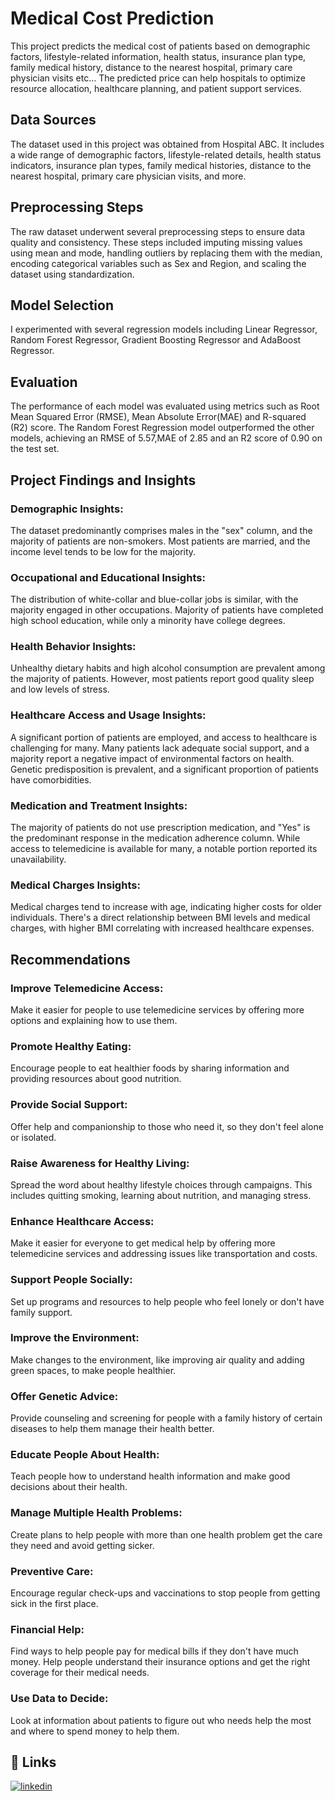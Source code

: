 
# Medical Cost Prediction

This project predicts the medical cost of patients based on demographic factors, lifestyle-related
information, health status, insurance plan type, family medical history, distance to the nearest
hospital, primary care physician visits etc... The predicted price can help hospitals to optimize resource
allocation, healthcare planning, and patient support services.


## Data Sources

The dataset used in this project was obtained from Hospital ABC. It includes a wide range of demographic factors, lifestyle-related details, health status indicators, insurance plan types, family medical histories, distance to the nearest hospital, primary care physician visits, and more.


## Preprocessing Steps

The raw dataset underwent several preprocessing steps to ensure data quality and consistency. These steps included imputing missing values using mean and mode, handling outliers by replacing them with the median, encoding categorical variables such as Sex and Region, and scaling the dataset using standardization.
## Model Selection

I experimented with several regression models including Linear Regressor, Random Forest Regressor, Gradient Boosting Regressor and AdaBoost Regressor.
## Evaluation

The performance of each model was evaluated using metrics such as Root Mean Squared Error (RMSE), Mean Absolute Error(MAE) and R-squared (R2) score. The Random Forest Regression model outperformed the other models, achieving an RMSE of 5.57,MAE of 2.85 and an R2 score of 0.90 on the test set.
## Project Findings and Insights

### Demographic Insights:

The dataset predominantly comprises males in the "sex" column, and the majority of patients are non-smokers.
Most patients are married, and the income level tends to be low for the majority.
### Occupational and Educational Insights:

The distribution of white-collar and blue-collar jobs is similar, with the majority engaged in other occupations.
Majority of patients have completed high school education, while only a minority have college degrees.
### Health Behavior Insights:

Unhealthy dietary habits and high alcohol consumption are prevalent among the majority of patients.
However, most patients report good quality sleep and low levels of stress.
### Healthcare Access and Usage Insights:

A significant portion of patients are employed, and access to healthcare is challenging for many.
Many patients lack adequate social support, and a majority report a negative impact of environmental factors on health.
Genetic predisposition is prevalent, and a significant proportion of patients have comorbidities.
### Medication and Treatment Insights:

The majority of patients do not use prescription medication, and "Yes" is the predominant response in the medication adherence column.
While access to telemedicine is available for many, a notable portion reported its unavailability.
### Medical Charges Insights:

Medical charges tend to increase with age, indicating higher costs for older individuals.
There's a direct relationship between BMI levels and medical charges, with higher BMI correlating with increased healthcare expenses.
## Recommendations

### Improve Telemedicine Access:

Make it easier for people to use telemedicine services by offering more options and explaining how to use them.
### Promote Healthy Eating:

Encourage people to eat healthier foods by sharing information and providing resources about good nutrition.
### Provide Social Support:

Offer help and companionship to those who need it, so they don't feel alone or isolated.
### Raise Awareness for Healthy Living:

Spread the word about healthy lifestyle choices through campaigns. This includes quitting smoking, learning about nutrition, and managing stress.
### Enhance Healthcare Access:

Make it easier for everyone to get medical help by offering more telemedicine services and addressing issues like transportation and costs.
### Support People Socially:

Set up programs and resources to help people who feel lonely or don't have family support.
### Improve the Environment:

Make changes to the environment, like improving air quality and adding green spaces, to make people healthier.
### Offer Genetic Advice:

Provide counseling and screening for people with a family history of certain diseases to help them manage their health better.
### Educate People About Health:

Teach people how to understand health information and make good decisions about their health.
### Manage Multiple Health Problems:

Create plans to help people with more than one health problem get the care they need and avoid getting sicker.
### Preventive Care:

Encourage regular check-ups and vaccinations to stop people from getting sick in the first place.
### Financial Help:

Find ways to help people pay for medical bills if they don't have much money. Help people understand their insurance options and get the right coverage for their medical needs.
### Use Data to Decide:

Look at information about patients to figure out who needs help the most and where to spend money to help them.
## 🔗 Links
[![linkedin](https://img.shields.io/badge/linkedin-0A66C2?style=for-the-badge&logo=linkedin&logoColor=white)](https://www.linkedin.com/in/fathima-thanseeha)


